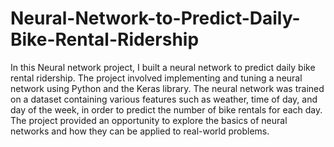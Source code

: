 # Neural-Network-to-Predict-Daily-Bike-Rental-Ridership
In this Neural network project, I built a neural network to predict daily bike rental ridership. The project involved implementing and tuning a neural network using Python and the Keras library. The neural network was trained on a dataset containing various features such as weather, time of day, and day of the week, in order to predict the number of bike rentals for each day. The project provided an opportunity to explore the basics of neural networks and how they can be applied to real-world problems.
